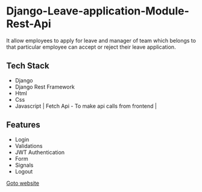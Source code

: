 # Django-Leave-application-Module-Rest-Api
It allow employees to apply for leave and manager of team which belongs to that particular employee can accept or reject their leave application.

## Tech Stack 
* Django
* Django Rest Framework
* Html
* Css
* Javascript | Fetch Api - To make api calls from frontend |

## Features
* Login
* Validations
* JWT Authentication
* Form
* Signals
* Logout

[Goto website](http://leaveapp-nik.herokuapp.com/)
